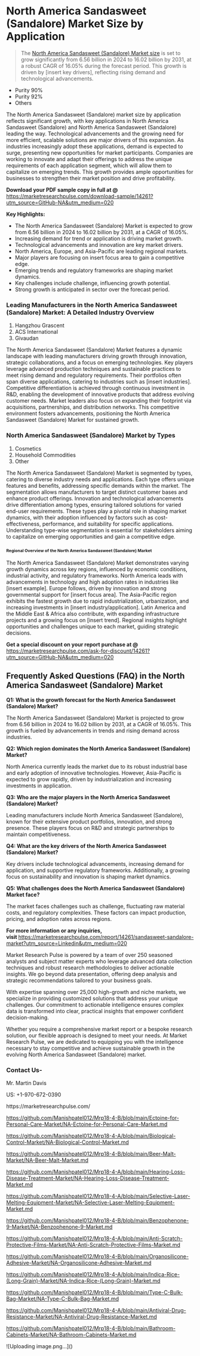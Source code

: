 <h1>North America Sandasweet (Sandalore) Market&nbsp;Size by Application</h1><blockquote><p>The <a href="https://marketresearchpulse.com/download-sample/14261?utm_source=GitHub-NA&amp;utm_medium=020">North America Sandasweet (Sandalore) Market size</a> is set to grow significantly from 6.56 billion in 2024 to 16.02 billion by 2031, at a robust CAGR of 16.05% during the forecast period. This growth is driven by [insert key drivers], reflecting rising demand and technological advancements.</p></blockquote><ul><li>Purity 90%<li> Purity 92%<li> Others</li></ul><p>The North America Sandasweet (Sandalore) market size by application reflects significant growth, with key applications in North America Sandasweet (Sandalore) and North America Sandasweet (Sandalore) leading the way. Technological advancements and the growing need for more efficient, scalable solutions are major drivers of this expansion. As industries increasingly adopt these applications, demand is expected to surge, presenting new opportunities for market participants. Companies are working to innovate and adapt their offerings to address the unique requirements of each application segment, which will allow them to capitalize on emerging trends. This growth provides ample opportunities for businesses to strengthen their market position and drive profitability.</p><p><strong>Download your PDF sample copy in full at @ </strong><a href="https://marketresearchpulse.com/download-sample/14261?utm_source=GitHub-NA&amp;utm_medium=020">https://marketresearchpulse.com/download-sample/14261?utm_source=GitHub-NA&amp;utm_medium=020</a></p><p><strong>Key Highlights: </strong></p><ul><li>The North America Sandasweet (Sandalore) Market is expected to grow from 6.56 billion in 2024 to 16.02 billion by 2031, at a CAGR of 16.05%.</li><li>Increasing demand for trend or application is driving market growth.</li><li>Technological advancements and innovation are key market drivers.</li><li>North America, Europe, and Asia-Pacific are leading regional markets.</li><li>Major players are focusing on insert focus area to gain a competitive edge.</li><li>Emerging trends and regulatory frameworks are shaping market dynamics.</li><li>Key challenges include challenge, influencing growth potential.</li><li>Strong growth is anticipated in sector over the forecast period.</li></ul><h3>Leading Manufacturers in the North America Sandasweet (Sandalore) Market: A Detailed Industry Overview</h3><ol><li>Hangzhou Grascent</li><li>ACS International</li><li>Givaudan</li></ol><div class="flex max-w-full flex-col flex-grow"><div class="min-h-8 text-message flex w-full flex-col items-end gap-2 whitespace-normal break-words [.text-message+&amp;]:mt-5" dir="auto" data-message-author-role="assistant" data-message-id="fd8432e4-4910-450d-b182-61b7bfb0a01f" data-message-model-slug="gpt-4o"><div class="flex w-full flex-col gap-1 empty:hidden first:pt-[3px]"><div class="markdown prose w-full break-words dark:prose-invert light"><p>The North America Sandasweet (Sandalore) Market features a dynamic landscape with leading manufacturers driving growth through innovation, strategic collaborations, and a focus on emerging technologies. Key players leverage advanced production techniques and sustainable practices to meet rising demand and regulatory requirements. Their portfolios often span diverse applications, catering to industries such as [insert industries]. Competitive differentiation is achieved through continuous investment in R&amp;D, enabling the development of innovative products that address evolving customer needs. Market leaders also focus on expanding their footprint via acquisitions, partnerships, and distribution networks. This competitive environment fosters advancements, positioning the North America Sandasweet (Sandalore) Market for sustained growth.</p></div></div></div></div><h3>North America Sandasweet (Sandalore) Market by Types</h3><ol><li>Cosmetics<li> Household Commodities<li> Other</li></ol><div class="flex max-w-full flex-col flex-grow"><div class="min-h-8 text-message flex w-full flex-col items-end gap-2 whitespace-normal break-words [.text-message+&amp;]:mt-5" dir="auto" data-message-author-role="assistant" data-message-id="084470be-0bb7-4664-bddf-5156b4f41249" data-message-model-slug="gpt-4o-mini"><div class="flex w-full flex-col gap-1 empty:hidden first:pt-[3px]"><div class="markdown prose w-full break-words dark:prose-invert light"><p>The North America Sandasweet (Sandalore) Market is segmented by types, catering to diverse industry needs and applications. Each type offers unique features and benefits, addressing specific demands within the market. The segmentation allows manufacturers to target distinct customer bases and enhance product offerings. Innovation and technological advancements drive differentiation among types, ensuring tailored solutions for varied end-user requirements. These types play a pivotal role in shaping market dynamics, with their adoption influenced by factors such as cost-effectiveness, performance, and suitability for specific applications. Understanding type-wise segmentation is essential for stakeholders aiming to capitalize on emerging opportunities and gain a competitive edge.</p></div></div></div></div><h3><span style="font-size: 11px;">Regional Overview of the North America Sandasweet (Sandalore) Market</span></h3><div class="flex max-w-full flex-col flex-grow"><div class="min-h-8 text-message flex w-full flex-col items-end gap-2 whitespace-normal break-words [.text-message+&amp;]:mt-5" dir="auto" data-message-author-role="assistant" data-message-id="e9038762-ce64-4e30-91c9-9bd413514231" data-message-model-slug="gpt-4o-mini"><div class="flex w-full flex-col gap-1 empty:hidden first:pt-[3px]"><div class="markdown prose w-full break-words dark:prose-invert light"><p>The North America Sandasweet (Sandalore) Market demonstrates varying growth dynamics across key regions, influenced by economic conditions, industrial activity, and regulatory frameworks. North America leads with advancements in technology and high adoption rates in industries like [insert example]. Europe follows, driven by innovation and strong governmental support for [insert focus area]. The Asia-Pacific region exhibits the fastest growth due to rapid industrialization, urbanization, and increasing investments in [insert industry/application]. Latin America and the Middle East &amp; Africa also contribute, with expanding infrastructure projects and a growing focus on [insert trend]. Regional insights highlight opportunities and challenges unique to each market, guiding strategic decisions.</p></div></div></div></div><p><strong>Get a special discount on your report purchase at @ </strong><a href="https://marketresearchpulse.com/ask-for-discount/14261?utm_source=GitHub-NA&amp;utm_medium=020">https://marketresearchpulse.com/ask-for-discount/14261?utm_source=GitHub-NA&amp;utm_medium=020</a></p><h2>Frequently Asked Questions (FAQ) in the North America Sandasweet (Sandalore) Market</h2><p><strong>Q1: What is the growth forecast for the North America Sandasweet (Sandalore) Market?</strong></p><p>The North America Sandasweet (Sandalore) Market is projected to grow from 6.56 billion in 2024 to 16.02 billion by 2031, at a CAGR of 16.05%. This growth is fueled by advancements in trends and rising demand across industries.</p><p><strong>Q2: Which region dominates the North America Sandasweet (Sandalore) Market?</strong></p><p>North America currently leads the market due to its robust industrial base and early adoption of innovative technologies. However, Asia-Pacific is expected to grow rapidly, driven by industrialization and increasing investments in application.</p><p><strong>Q3: Who are the major players in the North America Sandasweet (Sandalore) Market?</strong></p><p>Leading manufacturers include North America Sandasweet (Sandalore), known for their extensive product portfolios, innovation, and strong presence. These players focus on R&amp;D and strategic partnerships to maintain competitiveness.</p><p><strong>Q4: What are the key drivers of the North America Sandasweet (Sandalore) Market?</strong></p><p>Key drivers include technological advancements, increasing demand for application, and supportive regulatory frameworks. Additionally, a growing focus on sustainability and innovation is shaping market dynamics.</p><p><strong>Q5: What challenges does the North America Sandasweet (Sandalore) Market face?</strong></p><p>The market faces challenges such as challenge, fluctuating raw material costs, and regulatory complexities. These factors can impact production, pricing, and adoption rates across regions.</p><p><strong>For more information or any inquiries, visit&nbsp;</strong><a href="https://marketresearchpulse.com/report/14261/sandasweet-sandalore-market?utm_source=Linkedin&utm_medium=020">https://marketresearchpulse.com/report/14261/sandasweet-sandalore-market?utm_source=Linkedin&utm_medium=020</a></p><p>Market Research Pulse is powered by a team of over 250 seasoned analysts and subject matter experts who leverage advanced data collection techniques and robust research methodologies to deliver actionable insights. We go beyond data presentation, offering deep analysis and strategic recommendations tailored to your business goals.</p><p>With expertise spanning over 25,000 high-growth and niche markets, we specialize in providing customized solutions that address your unique challenges. Our commitment to actionable intelligence ensures complex data is transformed into clear, practical insights that empower confident decision-making.</p><p>Whether you require a comprehensive market report or a bespoke research solution, our flexible approach is designed to meet your needs. At Market Research Pulse, we are dedicated to equipping you with the intelligence necessary to stay competitive and achieve sustainable growth in the evolving North America Sandasweet (Sandalore) market.</p><h3><strong>Contact Us-</strong></h3><p>Mr. Martin Davis</p><p>US: +1-970-672-0390</p><p>https://marketresearchpulse.com/</p><p><a href="https://github.com/Manishpatel012/Mrp18-4-B/blob/main/Ectoine-for-Personal-Care-Market/NA-Ectoine-for-Personal-Care-Market.md">https://github.com/Manishpatel012/Mrp18-4-B/blob/main/Ectoine-for-Personal-Care-Market/NA-Ectoine-for-Personal-Care-Market.md</a></p><p><a href="https://github.com/Manishpatel012/Mrp18-4-A/blob/main/Biological-Control-Market/NA-Biological-Control-Market.md">https://github.com/Manishpatel012/Mrp18-4-A/blob/main/Biological-Control-Market/NA-Biological-Control-Market.md</a></p><p><a href="https://github.com/Manishpatel012/Mrp18-4-B/blob/main/Beer-Malt-Market/NA-Beer-Malt-Market.md">https://github.com/Manishpatel012/Mrp18-4-B/blob/main/Beer-Malt-Market/NA-Beer-Malt-Market.md</a></p><p><a href="https://github.com/Manishpatel012/Mrp18-4-A/blob/main/Hearing-Loss-Disease-Treatment-Market/NA-Hearing-Loss-Disease-Treatment-Market.md">https://github.com/Manishpatel012/Mrp18-4-A/blob/main/Hearing-Loss-Disease-Treatment-Market/NA-Hearing-Loss-Disease-Treatment-Market.md</a></p><p><a href="https://github.com/Manishpatel012/Mrp18-4-A/blob/main/Selective-Laser-Melting-Equipment-Market/NA-Selective-Laser-Melting-Equipment-Market.md">https://github.com/Manishpatel012/Mrp18-4-A/blob/main/Selective-Laser-Melting-Equipment-Market/NA-Selective-Laser-Melting-Equipment-Market.md</a></p><p><a href="https://github.com/Manishpatel012/Mrp18-4-B/blob/main/Benzophenone-9-Market/NA-Benzophenone-9-Market.md">https://github.com/Manishpatel012/Mrp18-4-B/blob/main/Benzophenone-9-Market/NA-Benzophenone-9-Market.md</a></p><p><a href="https://github.com/Manishpatel012/Mrp18-4-A/blob/main/Anti-Scratch-Protective-Films-Market/NA-Anti-Scratch-Protective-Films-Market.md">https://github.com/Manishpatel012/Mrp18-4-A/blob/main/Anti-Scratch-Protective-Films-Market/NA-Anti-Scratch-Protective-Films-Market.md</a></p><p><a href="https://github.com/Manishpatel012/Mrp18-4-B/blob/main/Organosilicone-Adhesive-Market/NA-Organosilicone-Adhesive-Market.md">https://github.com/Manishpatel012/Mrp18-4-B/blob/main/Organosilicone-Adhesive-Market/NA-Organosilicone-Adhesive-Market.md</a></p><p><a href="https://github.com/Manishpatel012/Mrp18-4-A/blob/main/Indica-Rice-(Long-Grain)-Market/NA-Indica-Rice-(Long-Grain)-Market.md">https://github.com/Manishpatel012/Mrp18-4-A/blob/main/Indica-Rice-(Long-Grain)-Market/NA-Indica-Rice-(Long-Grain)-Market.md</a></p><p><a href="https://github.com/Manishpatel012/Mrp18-4-B/blob/main/Type-C-Bulk-Bag-Market/NA-Type-C-Bulk-Bag-Market.md">https://github.com/Manishpatel012/Mrp18-4-B/blob/main/Type-C-Bulk-Bag-Market/NA-Type-C-Bulk-Bag-Market.md</a></p><p><a href="https://github.com/Manishpatel012/Mrp18-4-A/blob/main/Antiviral-Drug-Resistance-Market/NA-Antiviral-Drug-Resistance-Market.md">https://github.com/Manishpatel012/Mrp18-4-A/blob/main/Antiviral-Drug-Resistance-Market/NA-Antiviral-Drug-Resistance-Market.md</a></p><p><a href="https://github.com/Manishpatel012/Mrp18-4-B/blob/main/Bathroom-Cabinets-Market/NA-Bathroom-Cabinets-Market.md">https://github.com/Manishpatel012/Mrp18-4-B/blob/main/Bathroom-Cabinets-Market/NA-Bathroom-Cabinets-Market.md</a></p>
![Uploading image.png…]()
